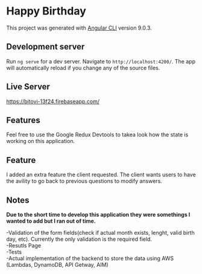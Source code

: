 # Happy Birthday

This project was generated with [Angular CLI](https://github.com/angular/angular-cli) version 9.0.3.

## Development server

Run `ng serve` for a dev server. Navigate to `http://localhost:4200/`. The app will automatically reload if you change any of the source files.

## Live Server

https://bitovi-13f24.firebaseapp.com/

## Features

Feel free to use the Google Redux Devtools to takea  look how the state is working on this application.

## Feature

I added an extra feature the client requested. The client wants users to have the avility to go back to previous questions to modify answers.

## Notes

**Due to the short time to develop this application they were somethings I wanted to add but I ran out of time.**

-Validation of the form fields(check if actual month exists, lenght, valid birth day, etc). Currently the only validation is the required field.
<br/>
-Resutls Page
<br/>
-Tests
<br/>
-Actual implementation of the backend to store the data using AWS (Lambdas, DynamoDB, API Getway, AIM)


